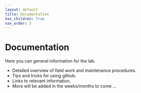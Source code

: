 ```yaml
---
layout: default
title: Documentation
has_children: True
nav_order: 3
---
```


# Documentation

Here you can general information for the lab.

* Detailed overview of field work and maintenance procedures.
* Tips and tricks for using github.
* Links to relevant information.
* More will be added in the weeks/months to come ...

<!-- * Lab contact info can be found [here](https://docs.google.com/spreadsheets/d/1OiYoirHNtZBT8bKZNB3coksKqQD9v_xT-vuvld_zTHk/edit#gid=0) & lab calendar can be foun [here](https://calendar.google.com/calendar/u/0/r?cid=M3VoNjAzNHFkbzUxYzJtZmdsbzNwYTFuZWtAZ3JvdXAuY2FsZW5kYXIuZ29vZ2xlLmNvbQ)
	* Calendar can be embedded?
	* [Source](https://docs.google.com/document/d/1WEq79jU5XQkVPlTjdfVVzqdvtPiEA8QbJz8cDTTrYnk/edit)
		* Add any other general info?

		
* Remote connection instructions can be found [here](https://docs.google.com/document/d/1UNIsZXyM3PwA2SvhkySWy7I_0TsdyddG2C9QvfnCSik/edit)
* Calibration and maintenance procedures
* Safety plan -->